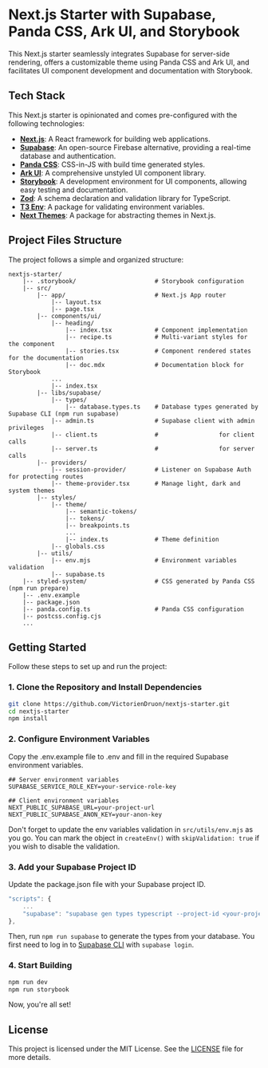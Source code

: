 # Next.js Starter with Supabase, Panda CSS, Ark UI, and Storybook

This Next.js starter seamlessly integrates Supabase for server-side rendering, offers a customizable theme using Panda CSS and Ark UI, and facilitates UI component development and documentation with Storybook.

## Tech Stack

This Next.js starter is opinionated and comes pre-configured with the following technologies:

- **[Next.js](https://nextjs.org/docs)**: A React framework for building web applications.
- **[Supabase](https://supabase.com/docs)**: An open-source Firebase alternative, providing a real-time database and authentication.
- **[Panda CSS](https://panda-css.com/docs/overview/getting-started)**: CSS-in-JS with build time generated styles.
- **[Ark UI](https://ark-ui.com/docs/overview/introduction)**: A comprehensive unstyled UI component library.
- **[Storybook](https://storybook.js.org/docs/get-started/install)**: A development environment for UI components, allowing easy testing and documentation.
- **[Zod](https://zod.dev/)**: A schema declaration and validation library for TypeScript.
- **[T3 Env](https://env.t3.gg/docs/introduction)**: A package for validating environment variables.
- **[Next Themes](https://github.com/pacocoursey/next-themes)**: A package for abstracting themes in Next.js.

## Project Files Structure

The project follows a simple and organized structure:

```plaintext
nextjs-starter/
    |-- .storybook/                      # Storybook configuration
    |-- src/
        |-- app/                         # Next.js App router
            |-- layout.tsx
            |-- page.tsx
        |-- components/ui/
            |-- heading/
                |-- index.tsx            # Component implementation
                |-- recipe.ts            # Multi-variant styles for the component
                |-- stories.tsx          # Component rendered states for the documentation
                |-- doc.mdx              # Documentation block for Storybook
            ...
            |-- index.tsx
        |-- libs/supabase/
            |-- types/
                |-- database.types.ts    # Database types generated by Supabase CLI (npm run supabase)
            |-- admin.ts                 # Supabase client with admin privileges
            |-- client.ts                #                 for client calls
            |-- server.ts                #                 for server calls
        |-- providers/
            |-- session-provider/        # Listener on Supabase Auth for protecting routes
            |-- theme-provider.tsx       # Manage light, dark and system themes
        |-- styles/
            |-- theme/
                |-- semantic-tokens/
                |-- tokens/
                |-- breakpoints.ts
                ...
                |-- index.ts             # Theme definition
            |-- globals.css
        |-- utils/
            |-- env.mjs                  # Environment variables validation
            |-- supabase.ts
    |-- styled-system/                   # CSS generated by Panda CSS (npm run prepare)
    |-- .env.example
    |-- package.json
    |-- panda.config.ts                  # Panda CSS configuration
    |-- postcss.config.cjs
    ...
```

## Getting Started

Follow these steps to set up and run the project:

### 1. Clone the Repository and Install Dependencies

```bash
git clone https://github.com/VictorienDruon/nextjs-starter.git
cd nextjs-starter
npm install
```

### 2. Configure Environment Variables

Copy the .env.example file to .env and fill in the required Supabase environment variables.

```env
## Server environment variables
SUPABASE_SERVICE_ROLE_KEY=your-service-role-key

## Client environment variables
NEXT_PUBLIC_SUPABASE_URL=your-project-url
NEXT_PUBLIC_SUPABASE_ANON_KEY=your-anon-key
```

Don't forget to update the env variables validation in `src/utils/env.mjs` as you go. You can mark the object in `createEnv()` with `skipValidation: true` if you wish to disable the validation.

### 3. Add your Supabase Project ID

Update the package.json file with your Supabase project ID.

```js
"scripts": {
    ...
    "supabase": "supabase gen types typescript --project-id <your-project-id> --schema public > ./src/libs/supabase/types/database.types.ts"
},
```

Then, run `npm run supabase` to generate the types from your database. You first need to log in to [Supabase CLI](https://supabase.com/docs/reference/cli/supabase-login) with `supabase login`.

### 4. Start Building

```bash
npm run dev
npm run storybook
```

Now, you're all set!

## License

This project is licensed under the MIT License. See the [LICENSE](LICENSE) file for more details.
